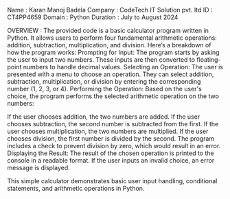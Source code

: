 Name : Karan Manoj Badela
Company : CodeTech IT Solution pvt. ltd
ID : CT4PP4659
Domain : Python
Duration : July to August 2024


OVERVIEW :
The provided code is a basic calculator program written in Python. 
It allows users to perform four fundamental arithmetic operations: addition, subtraction, multiplication, and division.
Here’s a breakdown of how the program works:
Prompting for Input: The program starts by asking the user to input two numbers. These inputs are then converted to floating-point numbers to handle decimal values.
Selecting an Operation: The user is presented with a menu to choose an operation. They can select addition, subtraction, multiplication, or division by entering the corresponding number (1, 2, 3, or 4).
Performing the Operation: Based on the user's choice, the program performs the selected arithmetic operation on the two numbers:

If the user chooses addition, the two numbers are added.
If the user chooses subtraction, the second number is subtracted from the first.
If the user chooses multiplication, the two numbers are multiplied.
If the user chooses division, the first number is divided by the second. The program includes a check to prevent division by zero, which would result in an error.
Displaying the Result: The result of the chosen operation is printed to the console in a readable format. If the user inputs an invalid choice, an error message is displayed.

This simple calculator demonstrates basic user input handling, conditional statements, and arithmetic operations in Python.








